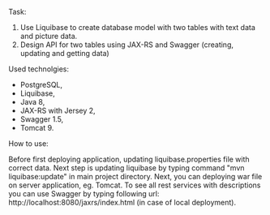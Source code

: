 Task:

1. Use Liquibase to create database model with two tables with text data and picture data.
2.  Design API for two tables using JAX-RS and Swagger (creating, updating and getting data)

Used technolgies:

- PostgreSQL,
- Liquibase,
- Java 8,
- JAX-RS with Jersey 2,
- Swagger 1.5,
- Tomcat 9.

How to use:

Before first deploying application, updating liquibase.properties file with correct data.
Next step is updating liquibase by typing command "mvn liquibase:update" in main project directory.
Next, you can deploying war file on server application, eg. Tomcat.
To see all rest services with descriptions you can use Swagger by typing following url: http://localhost:8080/jaxrs/index.html (in case of local deployment).

